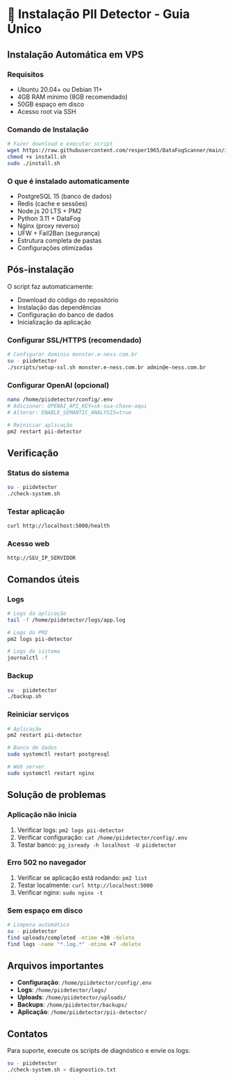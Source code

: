 # 🚀 Instalação PII Detector - Guia Único

## Instalação Automática em VPS

### Requisitos
- Ubuntu 20.04+ ou Debian 11+
- 4GB RAM mínimo (8GB recomendado)
- 50GB espaço em disco
- Acesso root via SSH

### Comando de Instalação
```bash
# Fazer download e executar script
wget https://raw.githubusercontent.com/resper1965/DataFogScanner/main/install.sh
chmod +x install.sh
sudo ./install.sh
```

### O que é instalado automaticamente
- PostgreSQL 15 (banco de dados)
- Redis (cache e sessões)
- Node.js 20 LTS + PM2
- Python 3.11 + DataFog
- Nginx (proxy reverso)
- UFW + Fail2Ban (segurança)
- Estrutura completa de pastas
- Configurações otimizadas

## Pós-instalação

O script faz automaticamente:
- Download do código do repositório
- Instalação das dependências
- Configuração do banco de dados
- Inicialização da aplicação

### Configurar SSL/HTTPS (recomendado)
```bash
# Configurar domínio monster.e-ness.com.br
su - piidetector
./scripts/setup-ssl.sh monster.e-ness.com.br admin@e-ness.com.br
```

### Configurar OpenAI (opcional)
```bash
nano /home/piidetector/config/.env
# Adicionar: OPENAI_API_KEY=sk-sua-chave-aqui
# Alterar: ENABLE_SEMANTIC_ANALYSIS=true

# Reiniciar aplicação
pm2 restart pii-detector
```

## Verificação

### Status do sistema
```bash
su - piidetector
./check-system.sh
```

### Testar aplicação
```bash
curl http://localhost:5000/health
```

### Acesso web
```
http://SEU_IP_SERVIDOR
```

## Comandos úteis

### Logs
```bash
# Logs da aplicação
tail -f /home/piidetector/logs/app.log

# Logs do PM2
pm2 logs pii-detector

# Logs do sistema
journalctl -f
```

### Backup
```bash
su - piidetector
./backup.sh
```

### Reiniciar serviços
```bash
# Aplicação
pm2 restart pii-detector

# Banco de dados
sudo systemctl restart postgresql

# Web server
sudo systemctl restart nginx
```

## Solução de problemas

### Aplicação não inicia
1. Verificar logs: `pm2 logs pii-detector`
2. Verificar configuração: `cat /home/piidetector/config/.env`
3. Testar banco: `pg_isready -h localhost -U piidetector`

### Erro 502 no navegador
1. Verificar se aplicação está rodando: `pm2 list`
2. Testar localmente: `curl http://localhost:5000`
3. Verificar nginx: `sudo nginx -t`

### Sem espaço em disco
```bash
# Limpeza automática
su - piidetector
find uploads/completed -mtime +30 -delete
find logs -name "*.log.*" -mtime +7 -delete
```

## Arquivos importantes

- **Configuração**: `/home/piidetector/config/.env`
- **Logs**: `/home/piidetector/logs/`
- **Uploads**: `/home/piidetector/uploads/`
- **Backups**: `/home/piidetector/backups/`
- **Aplicação**: `/home/piidetector/pii-detector/`

## Contatos

Para suporte, execute os scripts de diagnóstico e envie os logs:
```bash
su - piidetector
./check-system.sh > diagnostico.txt
```